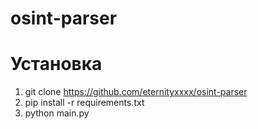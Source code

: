 # osint-parser

# Установка
1. git clone https://github.com/eternityxxxx/osint-parser
2. pip install -r requirements.txt
3. python main.py
